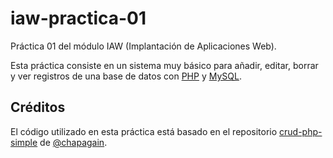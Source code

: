 # iaw-practica-01
Práctica 01 del módulo IAW (Implantación de Aplicaciones Web).

Esta práctica consiste en un sistema muy básico para añadir, editar, borrar y ver registros de una base de datos con [PHP][1] y [MySQL][2].

## Créditos

El código utilizado en esta práctica está basado en el repositorio [crud-php-simple][3] de [@chapagain][4].

[1]: http://www.php.net
[2]: https://www.mysql.com
[3]: https://github.com/chapagain/crud-php-simple
[4]: https://github.com/chapagain
